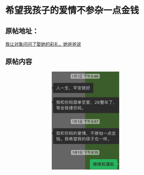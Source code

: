 # 希望我孩子的爱情不参杂一点金钱

## 原帖地址：

[我让对象问问了娶她的彩礼，她爸爸说](https://api.xiaoheihe.cn/v3/bbs/app/api/web/share?link_id=98269643)

## 原帖内容

<div align="center"><img src="img1.jpeg" style="zoom: 30%;"  alt=""/></div>

